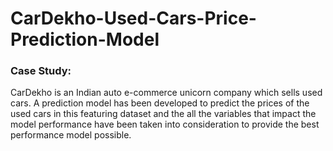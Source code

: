 # CarDekho-Used-Cars-Price-Prediction-Model


### Case Study: 

CarDekho is an Indian auto e-commerce unicorn company which sells used cars. A prediction model has been developed to predict the prices of the used cars in this featuring dataset and the all the variables that impact the model performance have been taken into consideration to provide the best performance model possible.
